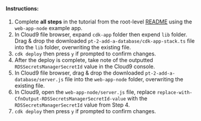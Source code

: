 #### Instructions:
1) Complete **all steps** in the tutorial from the root-level [README](https://github.com/jordan-patapoff/how-to-bring-a-containerized-web-app-online-in-12-minutes/blob/master/README.md) using the `web-app-node` example app.
2) In Cloud9 file browser, expand `cdk-app` folder then expend `lib` folder. Drag & drop the downloaded `pt-2-add-a-database/cdk-app-stack.ts` file into the `lib` folder, overwriting the existing file.
3) `cdk deploy` then press `y` if prompted to confirm changes.
4) After the deploy is complete, take note of the outputted `RDSSecretsManagerSecretId` value in the Cloud9 console.
5) In Cloud9 file browser, drag & drop the downloaded `pt-2-add-a-database/server.js` file into the `web-app-node` folder, overwriting the existing file.
6) In Cloud9, open the `web-app-node/server.js` file, replace `replace-with-CfnOutput-RDSSecretsManagerSecretId-value` with the `RDSSecretsManagerSecretId` value from Step 4.
7) `cdk deploy` then press `y` if prompted to confirm changes.
